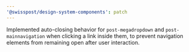 ```yaml
---
'@swisspost/design-system-components': patch
---
```


Implemented auto-closing behavior for `post-megadropdown` and `post-mainnavigation` when clicking a link inside them, to prevent navigation elements from remaining open after user interaction.
